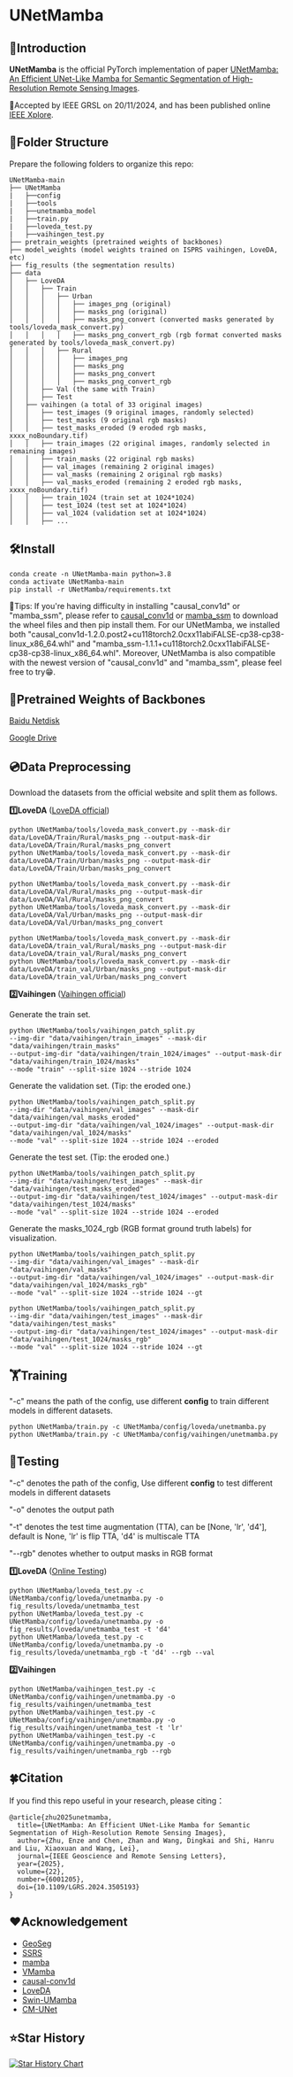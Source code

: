 # UNetMamba
## 👀Introduction

**UNetMamba** is the official PyTorch implementation of paper [UNetMamba: An Efficient UNet-Like Mamba for Semantic Segmentation of High-Resolution Remote Sensing Images](https://arxiv.org/abs/2408.11545). 

🎉Accepted by IEEE GRSL on 20/11/2024, and has been published online [IEEE Xplore](https://ieeexplore.ieee.org/document/10766630).

## 📂Folder Structure

Prepare the following folders to organize this repo:
```none
UNetMamba-main
├── UNetMamba
|   ├──config 
|   ├──tools
|   ├──unetmamba_model
|   ├──train.py
|   ├──loveda_test.py
|   ├──vaihingen_test.py
├── pretrain_weights (pretrained weights of backbones)
├── model_weights (model weights trained on ISPRS vaihingen, LoveDA, etc)
├── fig_results (the segmentation results)
├── data
│   ├── LoveDA
│   │   ├── Train
│   │   │   ├── Urban
│   │   │   │   ├── images_png (original)
│   │   │   │   ├── masks_png (original)
│   │   │   │   ├── masks_png_convert (converted masks generated by tools/loveda_mask_convert.py)
│   │   │   │   ├── masks_png_convert_rgb (rgb format converted masks generated by tools/loveda_mask_convert.py)
│   │   │   ├── Rural
│   │   │   │   ├── images_png 
│   │   │   │   ├── masks_png 
│   │   │   │   ├── masks_png_convert
│   │   │   │   ├── masks_png_convert_rgb
│   │   ├── Val (the same with Train)
│   │   ├── Test
│   ├── vaihingen (a total of 33 original images)
│   │   ├── test_images (9 original images, randomly selected)
│   │   ├── test_masks (9 original rgb masks)
│   │   ├── test_masks_eroded (9 eroded rgb masks, xxxx_noBoundary.tif)
│   │   ├── train_images (22 original images, randomly selected in remaining images)
│   │   ├── train_masks (22 original rgb masks)
│   │   ├── val_images (remaining 2 original images)
│   │   ├── val_masks (remaining 2 original rgb masks)
│   │   ├── val_masks_eroded (remaining 2 eroded rgb masks, xxxx_noBoundary.tif)
│   │   ├── train_1024 (train set at 1024*1024)
│   │   ├── test_1024 (test set at 1024*1024)
│   │   ├── val_1024 (validation set at 1024*1024)
│   │   ├── ...
```

## 🛠Install
```
conda create -n UNetMamba-main python=3.8
conda activate UNetMamba-main
pip install -r UNetMamba/requirements.txt
```
💁Tips: If you're having difficulty in installing "causal_conv1d" or "mamba_ssm", please refer to [causal_conv1d](https://github.com/Dao-AILab/causal-conv1d/releases) or [mamba_ssm](https://github.com/state-spaces/mamba/releases) to download the wheel files and then pip install them. 
For our UNetMamba, we installed both "causal_conv1d-1.2.0.post2+cu118torch2.0cxx11abiFALSE-cp38-cp38-linux_x86_64.whl" and "mamba_ssm-1.1.1+cu118torch2.0cxx11abiFALSE-cp38-cp38-linux_x86_64.whl". Moreover, UNetMamba is also compatible with the newest version of "causal_conv1d" and "mamba_ssm", please feel free to try😁.

## 🧩Pretrained Weights of Backbones

[Baidu Netdisk](https://pan.baidu.com/s/19TRZVfz6M9v0VYxiHB6mSA?pwd=82cj) 

[Google Drive](https://drive.google.com/drive/folders/1C7i3zIYROZsnosCsUF5jwj0FfDGv2FM1?usp=sharing)

## 💿Data Preprocessing

Download the datasets from the official website and split them as follows.

**1️⃣LoveDA** ([LoveDA official](https://github.com/Junjue-Wang/LoveDA))
```
python UNetMamba/tools/loveda_mask_convert.py --mask-dir data/LoveDA/Train/Rural/masks_png --output-mask-dir data/LoveDA/Train/Rural/masks_png_convert
python UNetMamba/tools/loveda_mask_convert.py --mask-dir data/LoveDA/Train/Urban/masks_png --output-mask-dir data/LoveDA/Train/Urban/masks_png_convert

python UNetMamba/tools/loveda_mask_convert.py --mask-dir data/LoveDA/Val/Rural/masks_png --output-mask-dir data/LoveDA/Val/Rural/masks_png_convert
python UNetMamba/tools/loveda_mask_convert.py --mask-dir data/LoveDA/Val/Urban/masks_png --output-mask-dir data/LoveDA/Val/Urban/masks_png_convert

python UNetMamba/tools/loveda_mask_convert.py --mask-dir data/LoveDA/train_val/Rural/masks_png --output-mask-dir data/LoveDA/train_val/Rural/masks_png_convert
python UNetMamba/tools/loveda_mask_convert.py --mask-dir data/LoveDA/train_val/Urban/masks_png --output-mask-dir data/LoveDA/train_val/Urban/masks_png_convert
```

**2️⃣Vaihingen** ([Vaihingen official](https://www.isprs.org/education/benchmarks/UrbanSemLab/Default.aspx))

Generate the train set.
```
python UNetMamba/tools/vaihingen_patch_split.py 
--img-dir "data/vaihingen/train_images" --mask-dir "data/vaihingen/train_masks" 
--output-img-dir "data/vaihingen/train_1024/images" --output-mask-dir "data/vaihingen/train_1024/masks" 
--mode "train" --split-size 1024 --stride 1024
```
Generate the validation set. (Tip: the eroded one.)
```
python UNetMamba/tools/vaihingen_patch_split.py 
--img-dir "data/vaihingen/val_images" --mask-dir "data/vaihingen/val_masks_eroded" 
--output-img-dir "data/vaihingen/val_1024/images" --output-mask-dir "data/vaihingen/val_1024/masks"
--mode "val" --split-size 1024 --stride 1024 --eroded
```
Generate the test set. (Tip: the eroded one.)
```
python UNetMamba/tools/vaihingen_patch_split.py 
--img-dir "data/vaihingen/test_images" --mask-dir "data/vaihingen/test_masks_eroded" 
--output-img-dir "data/vaihingen/test_1024/images" --output-mask-dir "data/vaihingen/test_1024/masks"
--mode "val" --split-size 1024 --stride 1024 --eroded
```
Generate the masks_1024_rgb (RGB format ground truth labels) for visualization.
```
python UNetMamba/tools/vaihingen_patch_split.py 
--img-dir "data/vaihingen/val_images" --mask-dir "data/vaihingen/val_masks" 
--output-img-dir "data/vaihingen/val_1024/images" --output-mask-dir "data/vaihingen/val_1024/masks_rgb" 
--mode "val" --split-size 1024 --stride 1024 --gt

python UNetMamba/tools/vaihingen_patch_split.py 
--img-dir "data/vaihingen/test_images" --mask-dir "data/vaihingen/test_masks" 
--output-img-dir "data/vaihingen/test_1024/images" --output-mask-dir "data/vaihingen/test_1024/masks_rgb" 
--mode "val" --split-size 1024 --stride 1024 --gt
```

## 🏋Training

"-c" means the path of the config, use different **config** to train different models in different datasets.

```
python UNetMamba/train.py -c UNetMamba/config/loveda/unetmamba.py
python UNetMamba/train.py -c UNetMamba/config/vaihingen/unetmamba.py
```

## 🎯Testing

"-c" denotes the path of the config, Use different **config** to test different models in different datasets

"-o" denotes the output path 

"-t" denotes the test time augmentation (TTA), can be [None, 'lr', 'd4'], default is None, 'lr' is flip TTA, 'd4' is multiscale TTA

"--rgb" denotes whether to output masks in RGB format

**1️⃣LoveDA** ([Online Testing](https://codalab.lisn.upsaclay.fr/competitions/421))
```
python UNetMamba/loveda_test.py -c UNetMamba/config/loveda/unetmamba.py -o fig_results/loveda/unetmamba_test
python UNetMamba/loveda_test.py -c UNetMamba/config/loveda/unetmamba.py -o fig_results/loveda/unetmamba_test -t 'd4'
python UNetMamba/loveda_test.py -c UNetMamba/config/loveda/unetmamba.py -o fig_results/loveda/unetmamba_rgb -t 'd4' --rgb --val
```

**2️⃣Vaihingen**
```
python UNetMamba/vaihingen_test.py -c UNetMamba/config/vaihingen/unetmamba.py -o fig_results/vaihingen/unetmamba_test
python UNetMamba/vaihingen_test.py -c UNetMamba/config/vaihingen/unetmamba.py -o fig_results/vaihingen/unetmamba_test -t 'lr'
python UNetMamba/vaihingen_test.py -c UNetMamba/config/vaihingen/unetmamba.py -o fig_results/vaihingen/unetmamba_rgb --rgb
```

## 🍀Citation

If you find this repo useful in your research, please citing：
```
@article{zhu2025unetmamba,
  title={UNetMamba: An Efficient UNet-Like Mamba for Semantic Segmentation of High-Resolution Remote Sensing Images},
  author={Zhu, Enze and Chen, Zhan and Wang, Dingkai and Shi, Hanru and Liu, Xiaoxuan and Wang, Lei},
  journal={IEEE Geoscience and Remote Sensing Letters}, 
  year={2025},
  volume={22},
  number={6001205},
  doi={10.1109/LGRS.2024.3505193}
}
```

## ❤Acknowledgement

- [GeoSeg](https://github.com/WangLibo1995/GeoSeg)
- [SSRS](https://github.com/sstary/SSRS)
- [mamba](https://github.com/state-spaces/mamba)
- [VMamba](https://github.com/MzeroMiko/VMamba)
- [causal-conv1d](https://github.com/Dao-AILab/causal-conv1d)
- [LoveDA](https://github.com/Junjue-Wang/LoveDA)
- [Swin-UMamba](https://github.com/JiarunLiu/Swin-UMamba)
- [CM-UNet](https://github.com/XiaoBuL/CM-UNet)

## ⭐Star History

<a href="https://star-history.com/#EnzeZhu2001/UNetMamba&Date">
 <picture>
   <source media="(prefers-color-scheme: dark)" srcset="https://api.star-history.com/svg?repos=EnzeZhu2001/UNetMamba&type=Date&theme=dark" />
   <source media="(prefers-color-scheme: light)" srcset="https://api.star-history.com/svg?repos=EnzeZhu2001/UNetMamba&type=Date" />
   <img alt="Star History Chart" src="https://api.star-history.com/svg?repos=EnzeZhu2001/UNetMamba&type=Date" />
 </picture>
</a>
